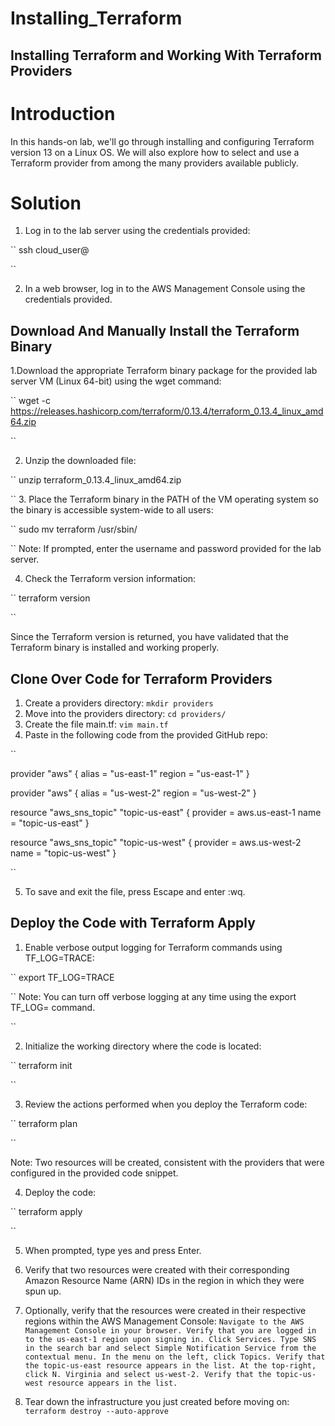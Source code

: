 
# Installing_Terraform
## Installing Terraform and Working With Terraform Providers
# Introduction
In this hands-on lab, we'll go through installing and configuring Terraform version 13 on a Linux OS. We will also explore how to select and use a Terraform provider from among the many providers available publicly.

# Solution
1. Log in to the lab server using the credentials provided:

``
ssh cloud_user@<PublicIP>

``

2. In a web browser, log in to the AWS Management Console using the credentials provided.

## Download And Manually Install the Terraform Binary
1.Download the appropriate Terraform binary package for the provided lab server VM (Linux 64-bit) using the wget command:

``
wget -c https://releases.hashicorp.com/terraform/0.13.4/terraform_0.13.4_linux_amd64.zip

``

2. Unzip the downloaded file:

``
unzip terraform_0.13.4_linux_amd64.zip

``
3. Place the Terraform binary in the PATH of the VM operating system so the binary is accessible system-wide to all users:

``
sudo mv terraform /usr/sbin/

``
Note: If prompted, enter the username and password provided for the lab server.

4. Check the Terraform version information:

``
terraform version

``

Since the Terraform version is returned, you have validated that the Terraform binary is installed and working properly.

## Clone Over Code for Terraform Providers
1. Create a providers directory:
``
mkdir providers
``
2. Move into the providers directory:
``
cd providers/
``
3. Create the file main.tf:
``
vim main.tf
``
4. Paste in the following code from the provided GitHub repo:


``

provider "aws" {
  alias  = "us-east-1"
  region = "us-east-1"
}

provider "aws" {
  alias  = "us-west-2"
  region = "us-west-2"
}


resource "aws_sns_topic" "topic-us-east" {
  provider = aws.us-east-1
  name     = "topic-us-east"
}

resource "aws_sns_topic" "topic-us-west" {
  provider = aws.us-west-2
  name     = "topic-us-west"
}

``

5. To save and exit the file, press Escape and enter :wq.

## Deploy the Code with Terraform Apply
1. Enable verbose output logging for Terraform commands using TF_LOG=TRACE:

``
export TF_LOG=TRACE

``
Note: You can turn off verbose logging at any time using the export TF_LOG= command.

``

2. Initialize the working directory where the code is located:

``
terraform init

``

3. Review the actions performed when you deploy the Terraform code:

``
terraform plan

``

Note: Two resources will be created, consistent with the providers that were configured in the provided code snippet.

4. Deploy the code:

``
terraform apply

``

5. When prompted, type yes and press Enter.

6. Verify that two resources were created with their corresponding Amazon Resource Name (ARN) IDs in the region in which they were spun up.

7. Optionally, verify that the resources were created in their respective regions within the AWS Management Console:
``
Navigate to the AWS Management Console in your browser.
Verify that you are logged in to the us-east-1 region upon signing in.
Click Services.
Type SNS in the search bar and select Simple Notification Service from the contextual menu.
In the menu on the left, click Topics.
Verify that the topic-us-east resource appears in the list.
At the top-right, click N. Virginia and select us-west-2.
Verify that the topic-us-west resource appears in the list.
``
8. Tear down the infrastructure you just created before moving on:
``
terraform destroy --auto-approve
``

